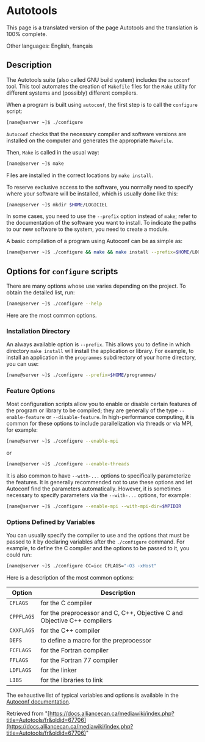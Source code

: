 # Autotools

This page is a translated version of the page Autotools and the translation is 100% complete.

Other languages: English, français


## Description

The Autotools suite (also called GNU build system) includes the `autoconf` tool. This tool automates the creation of `Makefile` files for the `Make` utility for different systems and (possibly) different compilers.

When a program is built using `autoconf`, the first step is to call the `configure` script:

```bash
[name@server ~]$ ./configure
```

`Autoconf` checks that the necessary compiler and software versions are installed on the computer and generates the appropriate `Makefile`.

Then, `Make` is called in the usual way:

```bash
[name@server ~]$ make
```

Files are installed in the correct locations by `make install`.

To reserve exclusive access to the software, you normally need to specify where your software will be installed, which is usually done like this:

```bash
[name@server ~]$ mkdir $HOME/LOGICIEL
```

In some cases, you need to use the `--prefix` option instead of `make`; refer to the documentation of the software you want to install. To indicate the paths to our new software to the system, you need to create a module.

A basic compilation of a program using Autoconf can be as simple as:

```bash
[name@server ~]$ ./configure && make && make install --prefix=$HOME/LOGICIEL
```


## Options for `configure` scripts

There are many options whose use varies depending on the project. To obtain the detailed list, run:

```bash
[name@server ~]$ ./configure --help
```

Here are the most common options.


### Installation Directory

An always available option is `--prefix`. This allows you to define in which directory `make install` will install the application or library. For example, to install an application in the `programmes` subdirectory of your home directory, you can use:

```bash
[name@server ~]$ ./configure --prefix=$HOME/programmes/
```


### Feature Options

Most configuration scripts allow you to enable or disable certain features of the program or library to be compiled; they are generally of the type `--enable-feature` or `--disable-feature`. In high-performance computing, it is common for these options to include parallelization via threads or via MPI, for example:

```bash
[name@server ~]$ ./configure --enable-mpi
```

or

```bash
[name@server ~]$ ./configure --enable-threads
```

It is also common to have `--with-...` options to specifically parameterize the features.  It is generally recommended not to use these options and let Autoconf find the parameters automatically. However, it is sometimes necessary to specify parameters via the `--with-...` options, for example:

```bash
[name@server ~]$ ./configure --enable-mpi --with-mpi-dir=$MPIDIR
```


### Options Defined by Variables

You can usually specify the compiler to use and the options that must be passed to it by declaring variables after the `./configure` command. For example, to define the C compiler and the options to be passed to it, you could run:

```bash
[name@server ~]$ ./configure CC=icc CFLAGS="-O3 -xHost"
```

Here is a description of the most common options:

| Option      | Description                                      |
|-------------|--------------------------------------------------|
| `CFLAGS`    | for the C compiler                              |
| `CPPFLAGS`  | for the preprocessor and C, C++, Objective C and Objective C++ compilers |
| `CXXFLAGS`  | for the C++ compiler                            |
| `DEFS`      | to define a macro for the preprocessor           |
| `FCFLAGS`   | for the Fortran compiler                         |
| `FFLAGS`    | for the Fortran 77 compiler                      |
| `LDFLAGS`   | for the linker                                   |
| `LIBS`      | for the libraries to link                         |

The exhaustive list of typical variables and options is available in the [Autoconf documentation](link-to-autoconf-docs-here).


Retrieved from "[https://docs.alliancecan.ca/mediawiki/index.php?title=Autotools/fr&oldid=67706](https://docs.alliancecan.ca/mediawiki/index.php?title=Autotools/fr&oldid=67706)"
